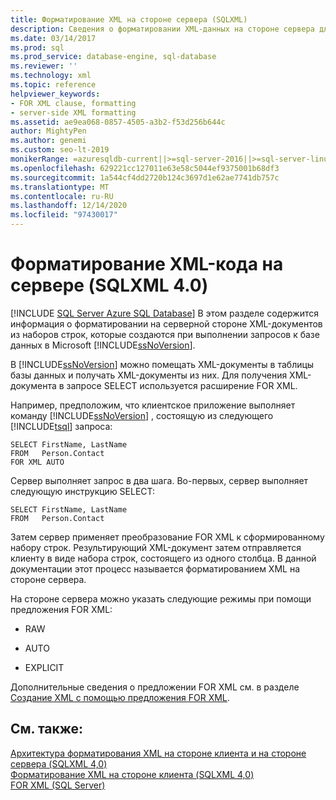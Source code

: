 ```yaml
---
title: Форматирование XML на стороне сервера (SQLXML)
description: Сведения о форматировании XML-данных на стороне сервера для документов, созданных в SQLXML 4,0 запросы, выполняемые в базе данных Microsoft SQL Server.
ms.date: 03/14/2017
ms.prod: sql
ms.prod_service: database-engine, sql-database
ms.reviewer: ''
ms.technology: xml
ms.topic: reference
helpviewer_keywords:
- FOR XML clause, formatting
- server-side XML formatting
ms.assetid: ae9ea068-0857-4505-a3b2-f53d256b644c
author: MightyPen
ms.author: genemi
ms.custom: seo-lt-2019
monikerRange: =azuresqldb-current||>=sql-server-2016||>=sql-server-linux-2017||=azuresqldb-mi-current
ms.openlocfilehash: 629221cc127011e63e58c5044ef9375001b68df3
ms.sourcegitcommit: 1a544cf4dd2720b124c3697d1e62ae7741db757c
ms.translationtype: MT
ms.contentlocale: ru-RU
ms.lasthandoff: 12/14/2020
ms.locfileid: "97430017"
---
```

# <a name="server-side-xml-formatting-sqlxml-40"></a>Форматирование XML-кода на сервере (SQLXML 4.0)
[!INCLUDE [SQL Server Azure SQL Database](../../../includes/applies-to-version/sql-asdb.md)]
  В этом разделе содержится информация о форматировании на серверной стороне XML-документов из наборов строк, которые создаются при выполнении запросов к базе данных в Microsoft [!INCLUDE[ssNoVersion](../../../includes/ssnoversion-md.md)].  
  
 В [!INCLUDE[ssNoVersion](../../../includes/ssnoversion-md.md)] можно помещать XML-документы в таблицы базы данных и получать XML-документы из них. Для получения XML-документа в запросе SELECT используется расширение FOR XML.  
  
 Например, предположим, что клиентское приложение выполняет команду [!INCLUDE[ssNoVersion](../../../includes/ssnoversion-md.md)] , состоящую из следующего [!INCLUDE[tsql](../../../includes/tsql-md.md)] запроса:  
  
```  
SELECT FirstName, LastName  
FROM   Person.Contact  
FOR XML AUTO  
```  
  
 Сервер выполняет запрос в два шага. Во-первых, сервер выполняет следующую инструкцию SELECT:  
  
```  
SELECT FirstName, LastName  
FROM   Person.Contact  
```  
  
 Затем сервер применяет преобразование FOR XML к сформированному набору строк. Результирующий XML-документ затем отправляется клиенту в виде набора строк, состоящего из одного столбца. В данной документации этот процесс называется форматированием XML на стороне сервера.  
  
 На стороне сервера можно указать следующие режимы при помощи предложения FOR XML:  
  
-   RAW  
  
-   AUTO  
  
-   EXPLICIT  
  
 Дополнительные сведения о предложении FOR XML см. в разделе [Создание XML с помощью предложения FOR XML](../../../relational-databases/xml/for-xml-sql-server.md).  
  
## <a name="see-also"></a>См. также:  
 [Архитектура форматирования XML на стороне клиента и на стороне сервера &#40;SQLXML 4,0&#41;](../../../relational-databases/sqlxml/formatting/architecture-of-client-side-and-server-side-xml-formatting-sqlxml-4-0.md)   
 [Форматирование XML на стороне клиента &#40;SQLXML 4,0&#41;](../../../relational-databases/sqlxml/formatting/client-side-xml-formatting-sqlxml-4-0.md)   
 [FOR XML (SQL Server)](../../../relational-databases/xml/for-xml-sql-server.md)  
  
  
